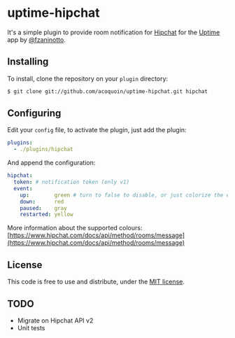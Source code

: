 uptime-hipchat
==============

It's a simple plugin to provide room notification for [Hipchat](https://hipchat.com/) for the [Uptime](https://github.com/fzaninotto/uptime) app by [@fzaninotto](https://github.com/fzaninotto).


Installing
----------

To install, clone the repository on your `plugin` directory:

```sh
$ git clone git://github.com/acoquoin/uptime-hipchat.git hipchat
```

Configuring
-----------

Edit your `config` file, to activate the plugin, just add the plugin:

```yaml
plugins:
  - ./plugins/hipchat
```

And append the configuration:

```yaml
hipchat:
  token: # notification token (only v1)
  event:
    up:        green # turn to false to disable, or just colorize the event
    down:      red
    paused:    gray
    restarted: yellow
```

More information about the supported colours: [https://www.hipchat.com/docs/api/method/rooms/message](https://www.hipchat.com/docs/api/method/rooms/message)

License
-------

This code is free to use and distribute, under the [MIT license](https://raw.github.com/acoquoin/uptime-hipchat/master/LICENSE).

TODO
----

* Migrate on Hipchat API v2
* Unit tests
